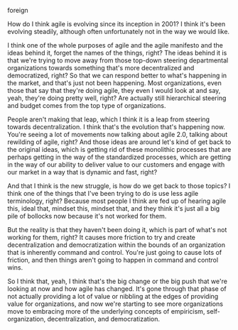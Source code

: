 foreign

How do I think agile is evolving since its inception in 2001? I think it's been evolving steadily, although often unfortunately not in the way we would like. 

I think one of the whole purposes of agile and the agile manifesto and the ideas behind it, forget the names of the things, right? The ideas behind it is that we're trying to move away from those top-down steering departmental organizations towards something that's more decentralized and democratized, right? So that we can respond better to what's happening in the market, and that's just not been happening. Most organizations, even those that say that they're doing agile, they even I would look at and say, yeah, they're doing pretty well, right? Are actually still hierarchical steering and budget comes from the top type of organizations. 

People aren't making that leap, which I think it is a leap from steering towards decentralization. I think that's the evolution that's happening now. You're seeing a lot of movements now talking about agile 2.0, talking about rewilding of agile, right? And those ideas are around let's kind of get back to the original ideas, which is getting rid of these monolithic processes that are perhaps getting in the way of the standardized processes, which are getting in the way of our ability to deliver value to our customers and engage with our market in a way that is dynamic and fast, right? 

And that I think is the new struggle, is how do we get back to those topics? I think one of the things that I've been trying to do is use less agile terminology, right? Because most people I think are fed up of hearing agile this, ideal that, mindset this, mindset that, and they think it's just all a big pile of bollocks now because it's not worked for them. 

But the reality is that they haven't been doing it, which is part of what's not working for them, right? It causes more friction to try and create decentralization and democratization within the bounds of an organization that is inherently command and control. You're just going to cause lots of friction, and then things aren't going to happen in command and control wins. 

So I think that, yeah, I think that's the big change or the big push that we're looking at now and how agile has changed. It's gone through that phase of not actually providing a lot of value or nibbling at the edges of providing value for organizations, and now we're starting to see more organizations move to embracing more of the underlying concepts of empiricism, self-organization, decentralization, and democratization.